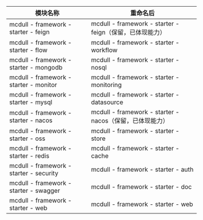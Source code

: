 | 模块名称                                    | 重命名后                                           |
| --------------------------------------- | ---------------------------------------------- |
| mcdull - framework - starter - feign    | mcdull - framework - starter - feign（保留，已体现能力） |
| mcdull - framework - starter - flow     | mcdull - framework - starter - workflow        |
| mcdull - framework - starter - mongodb  | mcdull - framework - starter - nosql           |
| mcdull - framework - starter - monitor  | mcdull - framework - starter - monitoring      |
| mcdull - framework - starter - mysql    | mcdull - framework - starter - datasource      |
| mcdull - framework - starter - nacos    | mcdull - framework - starter - nacos（保留，已体现能力） |
| mcdull - framework - starter - oss      | mcdull - framework - starter - store           |
| mcdull - framework - starter - redis    | mcdull - framework - starter - cache           |
| mcdull - framework - starter - security | mcdull - framework - starter - auth            |
| mcdull - framework - starter - swagger  | mcdull - framework - starter - doc             |
| mcdull - framework - starter - web      | mcdull - framework - starter - web             |

